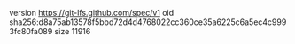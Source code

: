 version https://git-lfs.github.com/spec/v1
oid sha256:d8a75ab13578f5bbd72d4d4768022cc360ce35a6225c6a5ec4c9993fc80fa089
size 11916

